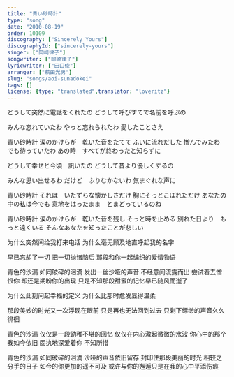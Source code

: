 ```yaml
---
title: "青い砂時計"
type: "song"
date: "2010-08-19"
order: 10109
discography: ["Sincerely Yours"]
discographyId: ["sincerely-yours"]
singer: ["岡崎律子"]
songwriter: ["岡崎律子"]
lyricwriter: ["田口俊"]
arranger: ["萩田光男"]
slug: "songs/aoi-sunadokei"
tags: []
license: {type: "translated",translator: "loveritz"}
---
```


どうして突然に電話をくれたの 
どうして呼びすてで名前を呼ぶの 

みんな忘れていたわ 
やっと忘れられたわ 
愛したことさえ 

青い砂時計 
涙のかけらが　乾いた音をたてて 
ふいに流れだした 
憎んでみたわ 
でも待っていたわ 
あの時　すべてが終わったと知らずに 

どうして幸せと今頃　訊いたの 
どうして昔より優しくするの 

みんな思い出せるわ 
だけど　ふりむかないわ 
気まぐれな声に 

青い砂時計 
それは　いたずらな懐かしさだけ 
胸にそっとこぼれただけ 
あなたの中の私は今でも 
意地をはったまま　とまどっているのね 

青い砂時計 
涙のかけらが　乾いた音を残し 
そっと時を止める 
別れた日より　もっと遠くいる 
そんなあなたを知ったことが悲しい

为什么突然间给我打来电话 
为什么毫无顾及地直呼起我的名字 

早已忘却了一切 
把一切抛诸脑后 
那段和你一起编织的爱情物语 

青色的沙漏 
如同破碎的泪滴 发出一丝沙哑的声音 
不经意间流露而出 
尝试着去憎恨你 
却还是期盼你的出现 
只是不知那段甜蜜的记忆早已随风而逝了 

为什么此刻问起幸福的定义 
为什么比那时愈发显得温柔 

那段美妙的时光又一次浮现在眼前 
只是再也无法回到过去 
只剩下缥缈的声音久久徘徊 

青色的沙漏 
仅仅是一段幼稚不堪的回忆 
仅仅在内心激起微微的水波 
你心中的那个我如今依旧 
固执地深爱着你 不知所措 

青色的沙漏 
如同破碎的泪滴 沙哑的声音依旧留存 
封印住那段美丽的时光 
相较之分手的日子 如今的你更加的遥不可及 
或许与你的邂逅只是在我的心中平添伤痕
